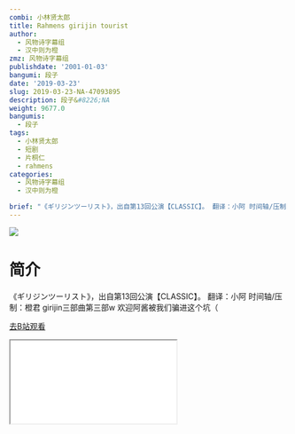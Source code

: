 ```yaml
---
combi: 小林贤太郎
title: Rahmens girijin tourist
author:
  - 风物诗字幕组
  - 汉中则为橙
zmz: 风物诗字幕组
publishdate: '2001-01-03'
bangumi: 段子
date: '2019-03-23'
slug: 2019-03-23-NA-47093895
description: 段子&#8226;NA
weight: 9677.0
bangumis:
  - 段子
tags:
  - 小林贤太郎
  - 短剧
  - 片桐仁
  - rahmens
categories:
  - 风物诗字幕组
  - 汉中则为橙

brief: "《ギリジンツーリスト》，出自第13回公演【CLASSIC】。 翻译：小阿 时间轴/压制：橙君 girijin三部曲第三部w 欢迎阿酱被我们骗进这个坑（"
---
```

![](https://i.imgur.com/N5kZhXy.jpg)
# 简介  
《ギリジンツーリスト》，出自第13回公演【CLASSIC】。
翻译：小阿 时间轴/压制：橙君
girijin三部曲第三部w
欢迎阿酱被我们骗进这个坑（  

[去B站观看](https://www.bilibili.com/video/av47093895/)
<div class ="resp-container"><iframe class="testiframe" src="//player.bilibili.com/player.html?aid=47093895"", scrolling="no", allowfullscreen="true" > </iframe></div> 

